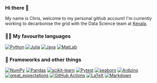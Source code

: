 ### Hi there 👋 

My name is Chris, welcome to my personal github account! I'm currently working to decarbonise the grid with the Data Science team at [Kevala](https://www.kevala.com/platform).

### 👨‍💻 My favourite languages
<p>   
    <a href="https://github.com/search?q=user%3ADenverCoder1+language%3Apython"><img alt="Python" src="https://img.shields.io/badge/Python-14354C.svg?logo=python&logoColor=white"></a>
        <a href="https://github.com/search?q=user%3ADenverCoder1+language%3Ajulia"><img alt="Julia" src="https://img.shields.io/badge/julia-A39CC3.svg?logo=julia&logoColor=white"></a>
    <a href="https://github.com/search?q=user%3ADenverCoder1+language%3Java"><img alt="Java" src="https://img.shields.io/badge/Java-F6D348.svg?logo=java&logoColor=white"></a>
    <a href="https://github.com/search?q=user%3ADenverCoder1+language%3Amatlab"><img alt="MatLab" src="https://img.shields.io/badge/MatLab-A14431.svg?logo=matlab&logoColor=white"></a>

### 🧰 Frameworks and other things
<p>
    <a href="#"><img alt="NumPy" src="https://img.shields.io/badge/Numpy-013243.svg?logo=numpy&logoColor=white"></a>
    <a href="#"><img alt="Pandas" src="https://img.shields.io/badge/Pandas-150458.svg?logo=pandas&logoColor=white"></a>
    <a href="#"><img alt="scikit-learn" src="https://img.shields.io/badge/scikit-F1A14C.svg?logo=scikit-learn&logoColor=white"></a>
    <a href="#"><img alt="Pytest" src="https://img.shields.io/badge/Pytest-0A9EDC.svg?logo=pytest&logoColor=white"></a>
    <a href="#"><img alt="seaborn" src="https://img.shields.io/badge/seaborn-0A9EDC.svg?logo=seaborn&logoColor=white"></a>
    <a href="#"><img alt="Arduino" src="https://img.shields.io/badge/-Arduino-00979D?logo=Arduino&logoColor=white"></a>
    <a href="#"><img alt="great_expectations" src="https://img.shields.io/badge/great_expectations-F1A14C.svg?logo=great_expectations&logoColor=white"></a>
    <a href="#"><img alt="GitHub Actions" src="https://img.shields.io/badge/GitHub%20Actions-2671E5.svg?logo=github%20actions&logoColor=white"></a>
    <a href="https://github.com/search?q=user%3ADenverCoder1+language%3Atex"><img alt="LaTeX" src="https://img.shields.io/badge/LaTeX-008080.svg?logo=LaTeX&logoColor=white"></a>
    <a href="https://github.com/search?q=user%3ADenverCoder1+language%3Amarkdown"><img alt="Markdown" src="https://img.shields.io/badge/Markdown-3C3F42.svg?logo=markdown&logoColor=white"></a>
</p>

